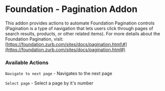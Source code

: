 # Foundation - Pagination Addon

This addon provides actions to automate Foundation Pagination controls \(Pagination is a type of navigation that lets users click through pages of search results, products, or other related items\). For more details about the Foundation Pagination, visit: [https://foundation.zurb.com/sites/docs/pagination.html\#](https://foundation.zurb.com/sites/docs/pagination.html#)

### Available Actions

`Navigate to next page` - Navigates to the next page

`Select page` - Select a page by it's number

